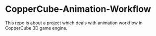 # CopperCube-Animation-Workflow
This repo is about a project which deals with animation workflow in CopperCube 3D game engine.
